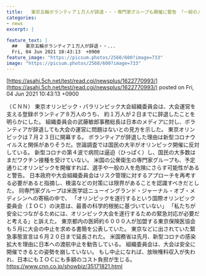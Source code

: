 ```yaml
---
title:   東京五輪ボランティア１万人が辞退・・・専門家グループも開催に警告 「一般の人を危険にさらす」  
categories:
- news
excerpt: |
  
feature_text: |
  ##   東京五輪ボランティア１万人が辞退・・...
  Fri, 04 Jun 2021 10:43:13  +0900
feature_image: "https://picsum.photos/2560/600?image=733"
image: "https://picsum.photos/2560/600?image=733"
---
```


[https://asahi.5ch.net/test/read.cgi/newsplus/1622770993/](https://asahi.5ch.net/test/read.cgi/newsplus/1622770993/)
posted on Fri, 04 Jun 2021 10:43:13  +0900

<!--more-->

（ＣＮＮ） 東京オリンピック・パラリンピック大会組織委員会は、大会運営を支える登録ボランティア８万人のうち、 約１万人が２日までに辞退したことを明らかにした。 組織委員会の武藤敏郎事務総長は日本のメディアに対し、ボランティアが辞退しても大会の運営に問題はないとの見方を示した。 東京オリンピックは７月２３日に開幕する。 ボランティアが辞退した理由は新型コロナウイルスと関係がありそうだ。世論調査では国民の大半がオリンピック開催に反対している。 新型コロナの第４波で病院は逼迫（ひっぱく）し、国民の大多数はまだワクチン接種を受けていない。 米国の公衆衛生の専門家グループも、予定通りにオリンピックを開催すれば、選手や一般の人を危険にさらす可能性があると警告。 日本政府や大会組織委員会はリスク管理に対するアプローチを再考する必要があると指摘し、検温などの対策には限界があることを認識すべきだとした。 同専門家グループは米医学誌ニューイングランド・ジャーナル・オブ・メディシンへの寄稿の中で、 「オリンピックを遂行するという国際オリンピック委員会（ＩＯＣ）の決意は、最善の科学的根拠に基づいていない」 「私たちが安全につながるためには、オリンピック大会を遂行するための緊急対応が必要だと考える」と訴えた。 東京都内の医師約６０００人が加盟する東京保険医協会も５月に大会の中止を求める書簡を公表していた。 東京などに出されていた緊急事態宣言は６月２０日まで延長された。 米国務省は先月、新型コロナの感染拡大を理由に日本への渡航中止を勧告している。 組織委員会は、大会は安全に開催できるとの姿勢を崩していない。 もし中止になれば、放映権料収入が失われ、日本にもＩＯＣにも多額のコスト負担が生じる。 https://www.cnn.co.jp/showbiz/35171821.html
